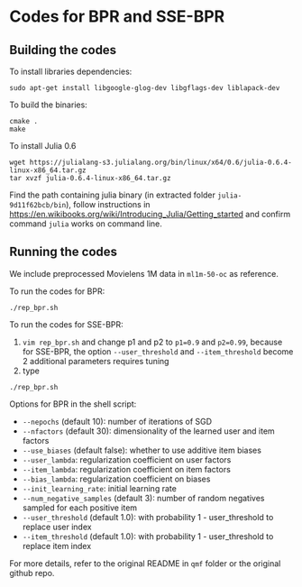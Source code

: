 # Codes for BPR and SSE-BPR 

## Building the codes

To install libraries dependencies:
```
sudo apt-get install libgoogle-glog-dev libgflags-dev liblapack-dev
```

To build the binaries:
```
cmake .
make
```

To install Julia 0.6
```
wget https://julialang-s3.julialang.org/bin/linux/x64/0.6/julia-0.6.4-linux-x86_64.tar.gz
tar xvzf julia-0.6.4-linux-x86_64.tar.gz
```
Find the path containing julia binary (in extracted folder `julia-9d11f62bcb/bin`), follow instructions in https://en.wikibooks.org/wiki/Introducing_Julia/Getting_started and confirm command `julia` works on command line.


## Running the codes
We include preprocessed Movielens 1M data in `ml1m-50-oc` as reference.

To run the codes for BPR:
```
./rep_bpr.sh
```

To run the codes for SSE-BPR:
1. `vim rep_bpr.sh` and change p1 and p2 to `p1=0.9` and `p2=0.99`, because for SSE-BPR, the option `--user_threshold` and `--item_threshold` become 2 additional parameters requires tuning 
2. type
```
./rep_bpr.sh
```


Options for BPR in the shell script:
* `--nepochs` (default 10): number of iterations of SGD
* `--nfactors` (default 30): dimensionality of the learned user and item factors
* `--use_biases` (default false): whether to use additive item biases
* `--user_lambda`: regularization coefficient on user factors
* `--item_lambda`: regularization coefficient on item factors
* `--bias_lambda`: regularization coefficient on biases
* `--init_learning_rate`: initial learning rate
* `--num_negative_samples` (default 3): number of random negatives sampled for each positive item
* `--user_threshold` (default 1.0): with probability 1 - user_threshold to replace user index
* `--item_threshold` (default 1.0): with probability 1 - user_threshold to replace item index

For more details, refer to the original README in `qmf` folder or the original github repo.
